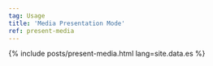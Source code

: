 ```yaml
---
tag: Usage
title: 'Media Presentation Mode'
ref: present-media
---
```


{% include posts/present-media.html lang=site.data.es %}

